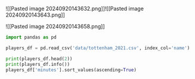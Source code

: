 


![[Pasted image 20240920143632.png]]![[Pasted image 20240920143643.png]]

![[Pasted image 20240920143658.png]]
```python
import pandas as pd

players_df = pd.read_csv('data/tottenham_2021.csv', index_col='name')

print(players_df.head(2))
print(players_df.info())
players_df['minutes'].sort_values(ascending=True)

```